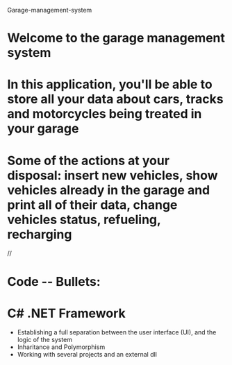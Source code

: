 Garage-management-system
# Welcome to the garage management system
# In this application, you'll be able to store all your data about cars, tracks and motorcycles being treated in your garage
# Some of the actions at your disposal: insert new vehicles, show vehicles already in the garage and print all of their data, change vehicles status, refueling, recharging
//
# Code -- Bullets:
# C# .NET Framework
* Establishing a full separation between the user interface (UI), and the logic of the system
* Inharitance and Polymorphism
* Working with several projects and an external dll
